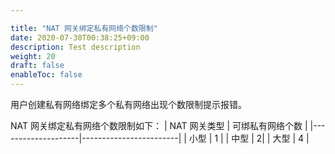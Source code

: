 ```yaml
---

title: "NAT 网关绑定私有网络个数限制"
date: 2020-07-30T00:38:25+09:00
description: Test description
weight: 20
draft: false
enableToc: false
---
```




用户创建私有网络绑定多个私有网络出现个数限制提示报错。

NAT 网关绑定私有网络个数限制如下：
| NAT 网关类型 | 可绑私有网络个数 |
|--------------------|------------------------|
| 小型 | 1 |
| 中型 | 2|
| 大型 | 4 |

